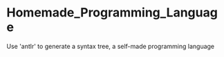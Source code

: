 # Homemade_Programming_Language
Use 'antlr' to generate a syntax tree, a self-made programming language
